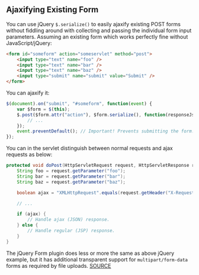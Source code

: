 ## Ajaxifying Existing Form
You can use jQuery `$.serialize()` to easily ajaxify existing POST forms without fiddling around with collecting and passing the individual form input parameters. Assuming an existing form which works perfectly fine without JavaScript/jQuery:
```html
<form id="someform" action="someservlet" method="post">
    <input type="text" name="foo" />
    <input type="text" name="bar" />
    <input type="text" name="baz" />
    <input type="submit" name="submit" value="Submit" />
</form>
```
You can ajaxify it:
```javascript
$(document).on("submit", "#someform", function(event) {
    var $form = $(this);
    $.post($form.attr("action"), $form.serialize(), function(responseJson) {
        // ...
    });
    event.preventDefault(); // Important! Prevents submitting the form.
});
```
You can in the servlet distinguish between normal requests and ajax requests as below:
```java
protected void doPost(HttpServletRequest request, HttpServletResponse response) throws ServletException, IOException {
    String foo = request.getParameter("foo");
    String bar = request.getParameter("bar");
    String baz = request.getParameter("baz");

    boolean ajax = "XMLHttpRequest".equals(request.getHeader("X-Requested-With"));

    // ...

    if (ajax) {
        // Handle ajax (JSON) response.
    } else {
        // Handle regular (JSP) response.
    }
}
```
The jQuery Form plugin does less or more the same as above jQuery example, but it has additional transparent support for `multipart/form-data` forms as required by file uploads.
[SOURCE](http://stackoverflow.com/questions/4112686/how-to-use-servlets-and-ajax)
